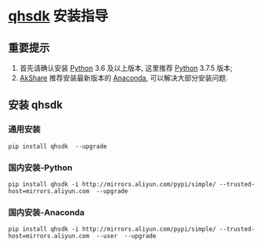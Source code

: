 # [qhsdk](https://github.com/jindaxiang/akshare) 安装指导

## 重要提示

1. 首先请确认安装 [Python](https://www.python.org/) 3.6 及以上版本, 这里推荐 [Python](https://www.python.org/) 3.7.5 版本;
2. [AkShare](https://github.com/jindaxiang/akshare) 推荐安装最新版本的 [Anaconda](https://www.anaconda.com/), 可以解决大部分安装问题.

## 安装 qhsdk

### 通用安装

```
pip install qhsdk  --upgrade
```

### 国内安装-Python

```
pip install qhsdk -i http://mirrors.aliyun.com/pypi/simple/ --trusted-host=mirrors.aliyun.com  --upgrade
```

### 国内安装-Anaconda

```
pip install qhsdk -i http://mirrors.aliyun.com/pypi/simple/ --trusted-host=mirrors.aliyun.com  --user  --upgrade
```
